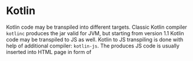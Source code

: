 # Kotlin

Kotlin code may be transpiled into different targets. Classic Kotlin compiler <code>kotlinc</code> produces the jar valid for JVM, but starting from version 1.1 Kotlin code may be transpiled to JS as well. Kotlin to JS transpiling is done with help of additional compiler: <code>kotlin-js</code>. The produces JS code is usually inserted into HTML page in form of <script> tags and executed as natural JavaScript.
  
The following gradle targets JS by utilizing <code>kotlin2js</code> plugin:
``` gradle
buildscript {
    ext.kotlin_version = '1.3.10'
}
plugins {
    id 'kotlin2js' version '1.3.0'
}

repositories {
    mavenCentral()
}

dependencies {
    implementation "org.jetbrains.kotlin:kotlin-stdlib-js:$kotlin_version"
}
```

Just build the project with defaulf file structure as

<code>$ gradle</code>

and observe produced <code>build</code> directory.

Under this directory <code>build/classes/kotlin/main</code> you'll find the JS file with a name corresponding to your project. For out simple Kotlin input, the produced JS looks like:
``` javascript
if (typeof kotlin === 'undefined') {
  throw new Error("Error loading module 'kgjs'. Its dependency 'kotlin' was not found. Please, check whether 'kotlin' is loaded prior to 'kgjs'.");
}
var kgjs = function (_, Kotlin) {
  'use strict';
  var println = Kotlin.kotlin.io.println_s8jyv4$;
  function main(args) {
    var message = 'Hello Kotlin!';
    println(message);
  }
  _.main_kand9s$ = main;
  main([]);
  Kotlin.defineModule('kgjs', _);
  return _;
}(typeof kgjs === 'undefined' ? {} : kgjs, kotlin);
```
In an additionally produced directory (<code>build/classes/kotlin/main/lib</code>) there is <code>kotlin.js</code> file that is Kotlin Runtime to JS. Both files needs to be included in HTML:
``` html
<script type="text/javascript" src="out/production/kjs/lib/kotlin.js"></script>
<script type="text/javascript" src="out/production/kjs/kjs.js"></script>
```

Let's modify our gradle to target JVM from the same Kotlin code:
``` gradle
buildscript {
    ext.kotlin_version = '1.3.10'
    repositories {
        mavenCentral()
    }
    dependencies {
        classpath "org.jetbrains.kotlin:kotlin-gradle-plugin:$kotlin_version"
    }
}

apply plugin: 'kotlin'
apply plugin: 'application'

mainClassName = 'demo.MainKt'

jar {
    manifest {
        attributes 'Main-Class': 'demo.MainKt'
    }

    // This line of code recursively collects and copies all of a project's files
    // and adds them to the JAR itself. One can extend this task, to skip certain
    // files or particular types at will
    from { configurations.compile.collect { it.isDirectory() ? it : zipTree(it) } }
}

//task wrapper(type: Wrapper) {
//    gradleVersion = "4.10.2"
//}
```
When you run <code>$ gradle clean build</code> this time, under <code>build/classes/kotlin</code> directory you'll find another output. <code>MainKt.class</code> is produced this time that is valid java output, but most important artifact produced there is under <code>build/lib</code> folder. It is <project_name>.jar</code> fat jar (i.e. jar including all dependencies) that is valid for usual Java invocation:
``` bash
java -jar ./build/libs/<project_name>.jar
```

More detailed discussion about congiguring Kotling for JVM is published [here](https://medium.com/@preslavrachev/kotlin-basics-create-executable-kotlin-jars-using-gradle-d17e9a8384b9)

---

Continue to next chapter of this session: [Kotlin for Web](https://github.com/olegkleiman/crib/blob/master/session22/KotlinForWeb/readme.md)

